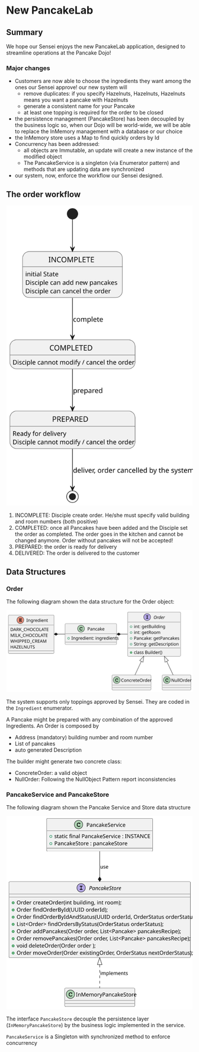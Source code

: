 # New PancakeLab 

## Summary

We hope our Sensei enjoys the new PancakeLab application, designed to streamline operations at the Pancake Dojo!

### Major changes

- Customers are now able to choose the ingredients they want among the ones our Sensei approve! our new system will
  - remove duplicates: if you specify Hazelnuts, Hazelnuts, Hazelnuts means you want a pancake with Hazelnuts 
  - generate a consistent name for your Pancake
  - at least one topping is required for the order to be closed
- the persistence management (PancakeStore) has been decoupled by the business logic so,
  when our Dojo will be world-wide, we will be able to replace the InMemory management with a database or our choice
- the InMemory store uses a Map to find quickly orders by Id 
- Concurrency has been addressed:
  - all objects are Immutable, an update will create a new instance of the modified object
  - The PancakeService is a singleton (via Enumerator pattern) and methods that are updating data are synchronized
- our system, now, enforce the workflow our Sensei designed.

## The order workflow

![Order workflow](OrderStatus.svg)

  1. INCOMPLETE: Disciple create order. He/she must specify valid building and room numbers (both positive)
  2. COMPLETED: once all Pancakes have been added and the Disciple set the order as completed. 
     The order goes in the kitchen and cannot be changed anymore. Order without pancakes will not be accepted!
  3. PREPARED: the order is ready for delivery
  4. DELIVERED: The order is delivered to the customer

## Data Structures

### Order

The following diagram shown the data structure for the Order object:

![Order class Diagram](OrderClassDiagram.svg)

The system supports only toppings approved by Sensei. They are coded in the `Ingredient` enumerator.

A Pancake might be prepared with any combination of the approved Ingredients.
An Order is composed by 

- Address (mandatory) building number and room number
- List of pancakes
- auto generated Description

The builder might generate two concrete class:

- ConcreteOrder: a valid object
- NullOrder: Following the NullObject Pattern report inconsistencies 

### PancakeService and PancakeStore

The following diagram shown the Pancake Service and Store data structure

![Pancake Service](PancakeService.svg)

The interface `PancakeStore` decouple the persistence layer (`InMemoryPancakeStore`) 
by the business logic implemented in the service.

`PancakeService` is a Singleton with synchronized method to enforce concurrency
